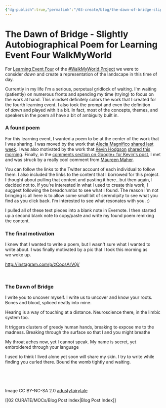 ```yaml
---
{"dg-publish":true,"permalink":"/03-create/blog/the-dawn-of-bridge-slightly-autobiographical-poem-for-learning-event-four-walk-my-world/","title":"The Dawn of Bridge - Slightly Autobiographical Poem for Learning Event Four #WalkMyWorld","tags":["walkmyworld"]}
---
```


# The Dawn of Bridge - Slightly Autobiographical Poem for Learning Event Four WalkMyWorld

For [Learning Event Four](https://sites.google.com/site/walkmyworldproject/2015-learning-events/dawn) of the [#WalkMyWorld Project](https://sites.google.com/site/walkmyworldproject/) we were to consider _dawn_ and create a representation of the landscape in this time of day.

Currently in my life I'm a serious, perpetual gridlock of waiting. I'm waiting (patiently) on numerous fronts and spending my time (trying) to focus on the work at hand. This mindset definitely colors the work that I created for the fourth learning event. I also took the prompt and even the definition of _dawn_ and played with it a bit. In fact, most of the concepts, themes, and speakers in the poem all have a bit of ambiguity built in.

### A found poem

For this learning event, I wanted a poem to be at the center of the work that I was sharing. I was moved by the work that [Alecia Magnifico](https://twitter.com/aleciamarie) [shared last week](https://plus.google.com/+AleciaMagnifico/posts/KCrXwVrRQ3C). I was also motivated by the work that [Kevin Hodgson](https://twitter.com/dogtrax) [shared this morning](http://dogtrax.edublogs.org/2015-02-13/a-poetic-remix-breaking-through-the-surface-of-stone/#.VN3cTej_C1w.google_plusone_share). Finally, in the [comments section on Google+ for Kevin's post](https://plus.google.com/u/0/+KevinHodgson/posts/aq3n9CYchQa), I met and was struck by a really cool comment from [Maureen Maher](https://twitter.com/maureen_maher).

You can follow the links to the Twitter account of each individual to follow them. I also included the links to the content that I borrowed for this project. I thought about pulling that content and pasting it here...but then again, I decided not to. If you're interested in what I used to create this work, I suggest following the breadcrumbs to see what I found. The reason I'm not bringing is all here is to allow some small bit of serendipity to see what you find as you click back. I'm interested to see what resonates with you. :)

I pulled all of these text pieces into a blank note in Evernote. I then started up a second blank note to copy/paste and write my found poem remixing the content.

### The final motivation

I knew that I wanted to write a poem, but I wasn't sure what I wanted to write about. I was finally motivated by a pic that I took this morning as we woke up.

http://instagram.com/p/zCocsArV0j/

 

### The Dawn of Bridge

I write you to uncover myself. I write us to uncover and know your roots. Bones and blood, spliced neatly into mine.

Hearing is a way of touching at a distance. Neuroscience there, in the limbic system too.

It triggers clusters of greedy human hands, breaking to expose me to the madness. Breaking through the surface so that l and you might breathe

My throat aches now, yet I cannot speak. My name is secret, yet embroidered through your language

I used to think I lived alone yet soon will share my skin. I try to write while finding you curled there. Bound the womb tightly and waiting.

 

 

Image CC BY-NC-SA 2.0 [adustyfairytale](https://www.flickr.com/photos/adustyfairytale/900190916/in/photolist-2nxHp3-66MpAR-9o9tu1-dhVMp1-kMxt1-7Jxfvm-DWqcM-4n6SZf-7dAsss-8w5ywj-8fBGtx-4aDLo-cEy2U9-DWqbo-8edKrc-atMLeP-nQaZRv-2jaK5-DWqgN-9t7Fe-8TGQiU-4YvHgy-psoFfY-6RXYp9-coFpEj-8365AT-cuCnNo-KtB8F-4tGFfz-nr2LKb-dkTye6-uyJJ5-dxUuJ-5G4Prw-pGi2uG-8okijG-DWqfX-dVVWV9-akk7sP-71SSnR-6mo8TP-81Tm56-oUuqhX-5B6LHY-qfMdoB-frjce-4ftGtL-7mtivN-fcjVB2-4zMrq)

[[02 CURATE/MOCs/Blog Post Index\|Blog Post Index]]